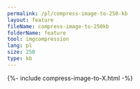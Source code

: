 ```yaml
---
permalink: /pl/compress-image-to-250-kb
layout: feature
fileName: compress-image-to-250kb
folderName: feature
tool: imgcompression
lang: pl
size: 250
type: kb
---
```


{%- include compress-image-to-X.html -%}
